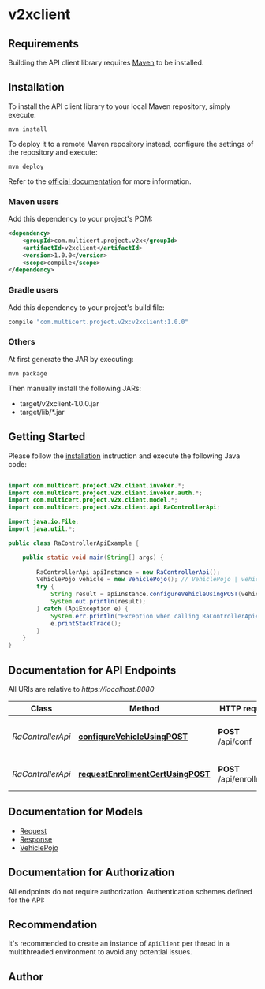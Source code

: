 # v2xclient

## Requirements

Building the API client library requires [Maven](https://maven.apache.org/) to be installed.

## Installation

To install the API client library to your local Maven repository, simply execute:

```shell
mvn install
```

To deploy it to a remote Maven repository instead, configure the settings of the repository and execute:

```shell
mvn deploy
```

Refer to the [official documentation](https://maven.apache.org/plugins/maven-deploy-plugin/usage.html) for more information.

### Maven users

Add this dependency to your project's POM:

```xml
<dependency>
    <groupId>com.multicert.project.v2x</groupId>
    <artifactId>v2xclient</artifactId>
    <version>1.0.0</version>
    <scope>compile</scope>
</dependency>
```

### Gradle users

Add this dependency to your project's build file:

```groovy
compile "com.multicert.project.v2x:v2xclient:1.0.0"
```

### Others

At first generate the JAR by executing:

    mvn package

Then manually install the following JARs:

* target/v2xclient-1.0.0.jar
* target/lib/*.jar

## Getting Started

Please follow the [installation](#installation) instruction and execute the following Java code:

```java

import com.multicert.project.v2x.client.invoker.*;
import com.multicert.project.v2x.client.invoker.auth.*;
import com.multicert.project.v2x.client.model.*;
import com.multicert.project.v2x.client.api.RaControllerApi;

import java.io.File;
import java.util.*;

public class RaControllerApiExample {

    public static void main(String[] args) {
        
        RaControllerApi apiInstance = new RaControllerApi();
        VehiclePojo vehicle = new VehiclePojo(); // VehiclePojo | vehicle
        try {
            String result = apiInstance.configureVehicleUsingPOST(vehicle);
            System.out.println(result);
        } catch (ApiException e) {
            System.err.println("Exception when calling RaControllerApi#configureVehicleUsingPOST");
            e.printStackTrace();
        }
    }
}

```

## Documentation for API Endpoints

All URIs are relative to *https://localhost:8080*

Class | Method | HTTP request | Description
------------ | ------------- | ------------- | -------------
*RaControllerApi* | [**configureVehicleUsingPOST**](docs/RaControllerApi.md#configureVehicleUsingPOST) | **POST** /api/conf | Configure a vehicle within the RASerice.
*RaControllerApi* | [**requestEnrollmentCertUsingPOST**](docs/RaControllerApi.md#requestEnrollmentCertUsingPOST) | **POST** /api/enrollment | Request an enrollment credential.


## Documentation for Models

 - [Request](docs/Request.md)
 - [Response](docs/Response.md)
 - [VehiclePojo](docs/VehiclePojo.md)


## Documentation for Authorization

All endpoints do not require authorization.
Authentication schemes defined for the API:

## Recommendation

It's recommended to create an instance of `ApiClient` per thread in a multithreaded environment to avoid any potential issues.

## Author



